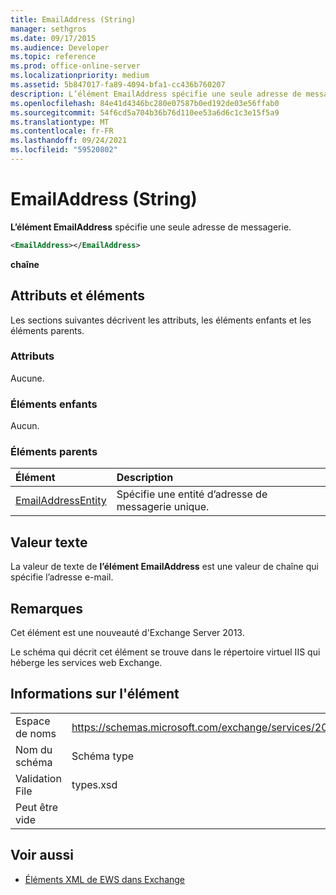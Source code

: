 ```yaml
---
title: EmailAddress (String)
manager: sethgros
ms.date: 09/17/2015
ms.audience: Developer
ms.topic: reference
ms.prod: office-online-server
ms.localizationpriority: medium
ms.assetid: 5b847017-fa89-4094-bfa1-cc436b760207
description: L’élément EmailAddress spécifie une seule adresse de messagerie.
ms.openlocfilehash: 84e41d4346bc280e07587b0ed192de03e56ffab0
ms.sourcegitcommit: 54f6cd5a704b36b76d110ee53a6d6c1c3e15f5a9
ms.translationtype: MT
ms.contentlocale: fr-FR
ms.lasthandoff: 09/24/2021
ms.locfileid: "59520802"
---
```

# <a name="emailaddress-string"></a>EmailAddress (String)

**L’élément EmailAddress** spécifie une seule adresse de messagerie. 
  
```XML
<EmailAddress></EmailAddress>
```

 **chaîne**
## <a name="attributes-and-elements"></a>Attributs et éléments

Les sections suivantes décrivent les attributs, les éléments enfants et les éléments parents.
  
### <a name="attributes"></a>Attributs

Aucune.
  
### <a name="child-elements"></a>Éléments enfants

Aucun.
  
### <a name="parent-elements"></a>Éléments parents

|**Élément**|**Description**|
|:-----|:-----|
|[EmailAddressEntity](emailaddressentity.md) <br/> |Spécifie une entité d’adresse de messagerie unique.  <br/> |
   
## <a name="text-value"></a>Valeur texte

La valeur de texte de **l’élément EmailAddress** est une valeur de chaîne qui spécifie l’adresse e-mail. 
  
## <a name="remarks"></a>Remarques

Cet élément est une nouveauté d'Exchange Server 2013.
  
Le schéma qui décrit cet élément se trouve dans le répertoire virtuel IIS qui héberge les services web Exchange.
  
## <a name="element-information"></a>Informations sur l'élément

|||
|:-----|:-----|
|Espace de noms  <br/> |https://schemas.microsoft.com/exchange/services/2006/types  <br/> |
|Nom du schéma  <br/> |Schéma type  <br/> |
|Validation File  <br/> |types.xsd  <br/> |
|Peut être vide  <br/> ||
   
## <a name="see-also"></a>Voir aussi

- [Éléments XML de EWS dans Exchange](ews-xml-elements-in-exchange.md)

